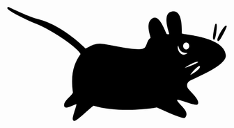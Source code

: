 <svg role="img" viewBox="0 0 24 24" xmlns="http://www.w3.org/2000/svg"><title>XFCE</title><path d="M.121 5.7271a.104.104 0 0 0-.0344.0017v-.0003l-.0154.0024-.0138.0076a.1156.1156 0 0 0-.0486.053.1147.1147 0 0 0-.0065.067c.0073.0362.0229.0552.0392.0754.0326.0403.0783.0798.1424.1286.1282.0976.3274.2256.5973.379.5396.3065 1.3597.7126 2.4276 1.1523 1.0533.4336 2.3185 1.2056 3.2863 1.9117.4838.353.8938.6902 1.165.9572.1356.1336.2365.2504.2924.337.028.0433.0443.0791.0498.1003.0027.0106.0029.0158.003.0176-.6994.9875-1.1131 2.187-.8297 4.1959l.0003.0003v.0002c.0055.0378-.0317.1266-.1203.2349-.0886.1082-.2168.2333-.3462.3656-.1294.1324-.2604.2723-.3573.4192-.0968.1469-.1629.3058-.138.4716v.0005l.0002.0005c.0122.074.062.1403.1251.1684.0632.0281.1297.0276.1987.0184.1379-.0185.295-.0788.4534-.1449.1584-.066.3168-.1387.4379-.1832a.7913.7913 0 0 1 .1308-.0376c-.0002.021.0023.0308-.0032.0646-.0102.0611-.0291.1386-.0536.2251-.0488.173-.1194.3824-.1843.5878-.0648.2054-.1239.4059-.15.57-.013.082-.0188.155-.008.2219.0107.0669.0489.1414.1224.1683l.0027.0011.0027.0009c.0509.015.0835.0012.1164-.0117a.6625.6625 0 0 0 .1038-.054c.0748-.046.1643-.1118.2657-.1916.2027-.1596.4515-.3752.697-.5916.2455-.2164.4874-.4336.6734-.5937.093-.08.1723-.146.2292-.1892a.8072.8072 0 0 1 .0624-.044c1.4976.4462 3.2026.5014 4.5489.4407a20.9787 20.9787 0 0 0 1.6869-.144c.2111-.027.3812-.0525.5013-.0722.06-.0099.1076-.0183.1419-.0249a1.1699 1.1699 0 0 0 .033-.0068l.0002.0003c.0194.0085.049.022.087.0392l.3181.1443c.265.12.6217.28.9867.4357.365.1556.7378.3069 1.0378.4102.15.0517.2812.0913.3875.1138.0531.0112.1.0184.1427.0197.0426.0012.0828.001.1273-.0281l.0095-.0062.0078-.0084c.1755-.19.183-.4255.0992-.6327-.0839-.2072-.2455-.4023-.4127-.5864-.1672-.1841-.3415-.3571-.45-.4989-.0542-.0709-.0909-.1342-.1043-.1783-.0118-.039-.0065-.053.0057-.0711a.2403.2403 0 0 1 .0505 0c.0583.0053.1458.0236.2484.0508.2052.0544.4736.1441.7421.2324.2685.0883.5367.1751.7497.2251.1065.025.1982.0413.2764.0422.0392.0004.0754-.0023.112-.0152.0365-.0128.0778-.0424.0956-.0875l.0008-.0022.0008-.0024c.0502-.1516-.0056-.3138-.0951-.4762-.0895-.1624-.2203-.3305-.3594-.4927-.1393-.1621-.287-.3178-.4093-.449-.1217-.1307-.2194-.2425-.2494-.2922-.062-.1099-.1004-.2568-.083-.3986.0174-.142.0849-.2801.2475-.3935.032-.0223.1324-.0749.2681-.14.1358-.0651.311-.1464.5108-.24.3995-.1873.8972-.425 1.3802-.6902.4829-.2653.9507-.5574 1.2937-.8589.3427-.3013.5755-.6187.5291-.948-.0722-.5354-.425-.9433-.8964-1.2494-.4714-.3061-1.0654-.5177-1.6504-.6716-.585-.1538-1.1615-.2492-1.5953-.3167-.217-.0337-.3984-.0603-.5251-.0835a1.5818 1.5818 0 0 1-.144-.0316h-.0003a4.2196 4.2196 0 0 1-.0003-.0878c.0006-.0827.0018-.1971 0-.3308-.0035-.2674-.0186-.612-.0746-.9416-.056-.3297-.1499-.6458-.3319-.8597-.1817-.2136-.4698-.3041-.8207-.1656-.2319.0867-.3625.2882-.4175.5189-.0551.231-.0452.4976-.0095.7594.0357.2618.0984.5187.155.7248.0568.206.1093.3695.1187.4113v.0003c.006.026.0051.0173-.0049.0254-.01.008-.0423.021-.0832.0246a.4074.4074 0 0 1-.126-.0098c-.0373-.0092-.0626-.0292-.0575-.023-.0078-.0095-.0375-.0606-.0695-.1286-.0319-.068-.0701-.1557-.1137-.2548-.087-.1982-.195-.4413-.3197-.67-.1247-.2286-.2647-.4431-.4283-.587-.0818-.0719-.171-.1269-.2695-.151a.4444.4444 0 0 0-.3064.0362l-.0016.0008-.0016.0014c-.2555.1408-.3929.3651-.449.607-.056.2417-.0374.502.0033.7437.0407.2416.1046.4659.1454.6286.0204.0813.0347.1484.0381.1867.0011.0127.0005.0142.0003.0181-.1823.114-.275.2937-.346.4789-.0744.194-.1365.397-.2634.5732l-.0006.0005-.0003.0006c-.0384.055-.1194.1045-.2464.1375-.127.033-.2952.049-.4908.0495-.3912.0008-.891-.059-1.412-.1419-1.042-.1656-2.1617-.4221-2.7331-.4567-.4299-.0254-.8375.1359-1.1459.2875-.1542.0759-.2843.15-.3764.1979a.8919.8919 0 0 1-.0957.0443c-.9968-.9934-3.013-2.6882-5.2499-3.2603-.6133-.1664-1.3873-.4945-2.015-.7794-.3138-.1425-.5914-.2741-.7958-.3697a11.373 11.373 0 0 0-.2481-.1138 1.4159 1.4159 0 0 0-.0776-.0316.3291.3291 0 0 0-.0305-.01C.132 5.7309.128 5.7286.121 5.7274zm22.6994 1.8353a.0621.0621 0 0 0-.0182.0046c-.0199.0086-.0256.0186-.0313.0268a.2303.2303 0 0 0-.026.0537c-.0158.0423-.033.1017-.0516.1754-.0371.1474-.0786.3496-.1137.5565-.0352.2068-.0639.4179-.0744.5845-.0052.0834-.0062.1552-.0002.2125a.3184.3184 0 0 0 .016.0764.106.106 0 0 0 .0475.0587.0745.0745 0 0 0 .0435.013.0789.0789 0 0 0 .043-.0176c.0206-.0163.031-.0348.0418-.0565.0218-.0434.0407-.1023.0598-.1757.0382-.1468.0746-.3488.1035-.5567.0289-.2078.0501-.421.0567-.5897.0033-.0843.0031-.157-.0022-.2145a.4137.4137 0 0 0-.0127-.0757.1082.1082 0 0 0-.036-.0587c-.0063-.006-.013-.0127-.0242-.0156a.061.061 0 0 0-.0214-.0014zm1.111.2114a.104.104 0 0 0-.0428.0075c-.0233.0095-.0431.024-.0645.0422-.0429.0365-.0908.0899-.1444.157-.107.1342-.2336.3218-.35.5178-.1162.196-.222.3999-.2864.5686-.0322.0844-.0545.1597-.0616.2246-.0071.0647-.0006.1294.051.1678.0286.0211.0674.015.0898.0035.0225-.0115.0403-.0275.0597-.0475.0388-.04.0812-.0975.1284-.1687.0944-.1424.2056-.3388.311-.5402a9.6877 9.6877 0 0 0 .2754-.5673 2.732 2.732 0 0 0 .0806-.2002.522.522 0 0 0 .0191-.0673A.1276.1276 0 0 0 24 7.8419c-.0002-.0112.0007-.0282-.0191-.0479l-.002-.0019-.0015-.0016a.0757.0757 0 0 0-.046-.0167zM19.5691 9.629c.1818 0 .3346.1698.3346.3876 0 .2177-.1528.3872-.3346.3872-.1817 0-.3345-.1695-.3345-.3872 0-.2178.1528-.3876.3345-.3876zm-.8823.3395c.0791.2909.1785.5128.35.6475.1629.128.3965.1727.6894.1813-.1803.129-.3447.1912-.4803.1751-.168-.0198-.3091-.1247-.414-.2686s-.1708-.3257-.1867-.483c-.011-.1075.0095-.1888.0416-.2523zm2.0906 1.7806c.0534-.0043.083.0061.0911.0138l.0084.0081.011.0041c.0068.0024.0032.0004.0055.002-.0108.016-.0496.0531-.1124.0929-.1312.083-.3492.1845-.5792.2778-.23.0933-.473.1791-.6578.2349-.059.0178-.098.0261-.1424.037.029-.0212.0513-.0392.0894-.0646a6.3595 6.3595 0 0 1 .5192-.306c.1948-.103.3971-.1968.5602-.2513.0816-.0272.1536-.0443.207-.0486zm.2406.4714a.0686.0686 0 0 1 .0248.0022c.0265.0305.0393.0587.0349.0964-.005.0422-.0289.0957-.0708.1538-.084.1161-.2354.2477-.3984.3667-.163.1191-.3378.2268-.4702.3027-.0483.0277-.0822.0454-.1165.0635.0153-.0296.029-.0579.0562-.0983.0782-.1163.1994-.266.3319-.409.1325-.1428.2771-.2796.4005-.3702.0617-.0453.1184-.0788.1624-.0962a.1569.1569 0 0 1 .0451-.0116z"/></svg>
